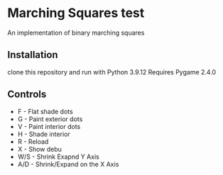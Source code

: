 # Marching Squares test

An implementation of binary marching squares

## Installation
clone this repository and run with Python 3.9.12
Requires Pygame 2.4.0

## Controls
* F - Flat shade dots
* G - Paint exterior dots
* V - Paint interior dots
* H - Shade interior
* R - Reload
* X - Show debu
* W/S - Shrink Exapnd Y Axis
* A/D - Shrink/Expand on the X Axis
